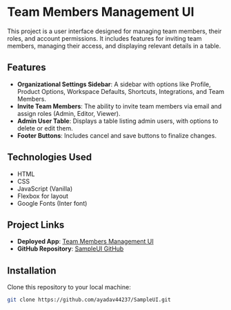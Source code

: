 # Team Members Management UI

This project is a user interface designed for managing team members, their roles, and account permissions. It includes features for inviting team members, managing their access, and displaying relevant details in a table.

## Features

- **Organizational Settings Sidebar**: A sidebar with options like Profile, Product Options, Workspace Defaults, Shortcuts, Integrations, and Team Members.
- **Invite Team Members**: The ability to invite team members via email and assign roles (Admin, Editor, Viewer).
- **Admin User Table**: Displays a table listing admin users, with options to delete or edit them.
- **Footer Buttons**: Includes cancel and save buttons to finalize changes.

## Technologies Used

- HTML
- CSS
- JavaScript (Vanilla)
- Flexbox for layout
- Google Fonts (Inter font)


## Project Links

- **Deployed App**: [Team Members Management UI](https://sample-ui-gamma.vercel.app/)
- **GitHub Repository**: [SampleUI GitHub](https://github.com/ayadav44237/SampleUI/tree/master)

## Installation

Clone this repository to your local machine:

```bash
git clone https://github.com/ayadav44237/SampleUI.git

